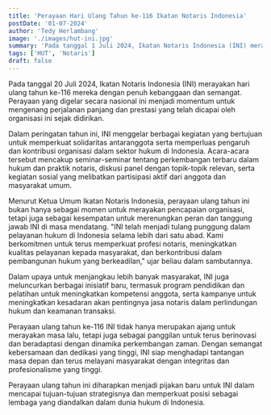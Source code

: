 ```yaml
---
title: 'Perayaan Hari Ulang Tahun ke-116 Ikatan Notaris Indonesia'
postDate: '01-07-2024'
author: 'Tedy Herlambang'
image: './images/hut-ini.jpg'
summary: 'Pada tanggal 1 Juli 2024, Ikatan Notaris Indonesia (INI) merayakan hari ulang tahun ke-116 mereka dengan penuh kebanggaan dan semangat. Perayaan yang digelar secara nasional ini menjadi momentum untuk mengenang perjalanan panjang dan prestasi yang telah dicapai oleh organisasi ini sejak didirikan.'
tags: ['HUT', 'Notaris']
draft: false
---
```


Pada tanggal 20 Juli 2024, Ikatan Notaris Indonesia (INI) merayakan hari ulang tahun ke-116 mereka dengan penuh kebanggaan dan semangat. Perayaan yang digelar secara nasional ini menjadi momentum untuk mengenang perjalanan panjang dan prestasi yang telah dicapai oleh organisasi ini sejak didirikan.

Dalam peringatan tahun ini, INI menggelar berbagai kegiatan yang bertujuan untuk memperkuat solidaritas antaranggota serta memperluas pengaruh dan kontribusi organisasi dalam sektor hukum di Indonesia. Acara-acara tersebut mencakup seminar-seminar tentang perkembangan terbaru dalam hukum dan praktik notaris, diskusi panel dengan topik-topik relevan, serta kegiatan sosial yang melibatkan partisipasi aktif dari anggota dan masyarakat umum.

Menurut Ketua Umum Ikatan Notaris Indonesia, perayaan ulang tahun ini bukan hanya sebagai momen untuk merayakan pencapaian organisasi, tetapi juga sebagai kesempatan untuk merenungkan peran dan tanggung jawab INI di masa mendatang. "INI telah menjadi tulang punggung dalam pelayanan hukum di Indonesia selama lebih dari satu abad. Kami berkomitmen untuk terus memperkuat profesi notaris, meningkatkan kualitas pelayanan kepada masyarakat, dan berkontribusi dalam pembangunan hukum yang berkeadilan," ujar beliau dalam sambutannya.

Dalam upaya untuk menjangkau lebih banyak masyarakat, INI juga meluncurkan berbagai inisiatif baru, termasuk program pendidikan dan pelatihan untuk meningkatkan kompetensi anggota, serta kampanye untuk meningkatkan kesadaran akan pentingnya jasa notaris dalam perlindungan hukum dan keamanan transaksi.

Perayaan ulang tahun ke-116 INI tidak hanya merupakan ajang untuk merayakan masa lalu, tetapi juga sebagai panggilan untuk terus berinovasi dan beradaptasi dengan dinamika perkembangan zaman. Dengan semangat kebersamaan dan dedikasi yang tinggi, INI siap menghadapi tantangan masa depan dan terus melayani masyarakat dengan integritas dan profesionalisme yang tinggi.

Perayaan ulang tahun ini diharapkan menjadi pijakan baru untuk INI dalam mencapai tujuan-tujuan strategisnya dan memperkuat posisi sebagai lembaga yang diandalkan dalam dunia hukum di Indonesia.